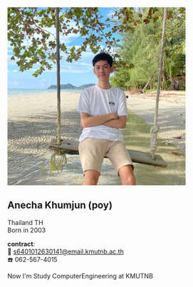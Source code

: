 <img src="Mypicture.jpg" width="400" height="400">

## Anecha Khumjun (poy)  
Thailand TH  
Born in 2003  

**contract**:  
:envelope_with_arrow: s6401012630141@email.kmutnb.ac.th  
:phone: 062-567-4015


Now I'm Study ComputerEngineering at KMUTNB

